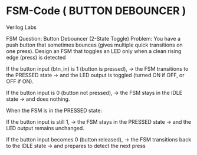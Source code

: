 # FSM-Code ( BUTTON DEBOUNCER )
Verilog Labs

FSM Question: Button Debouncer (2-State Toggle)
Problem:
You have a push button that sometimes bounces (gives multiple quick transitions on one press).
Design an FSM that toggles an LED only when a clean rising edge (press) is detected

If the button input (btn_in) is 1 (button is pressed),
→ the FSM transitions to the PRESSED state
→ and the LED output is toggled (turned ON if OFF, or OFF if ON).

If the button input is 0 (button not pressed),
→ the FSM stays in the IDLE state
→ and does nothing.

When the FSM is in the PRESSED state:

If the button input is still 1,
→ the FSM stays in the PRESSED state
→ and the LED output remains unchanged.

If the button input becomes 0 (button released),
→ the FSM transitions back to the IDLE state
→ and prepares to detect the next press

